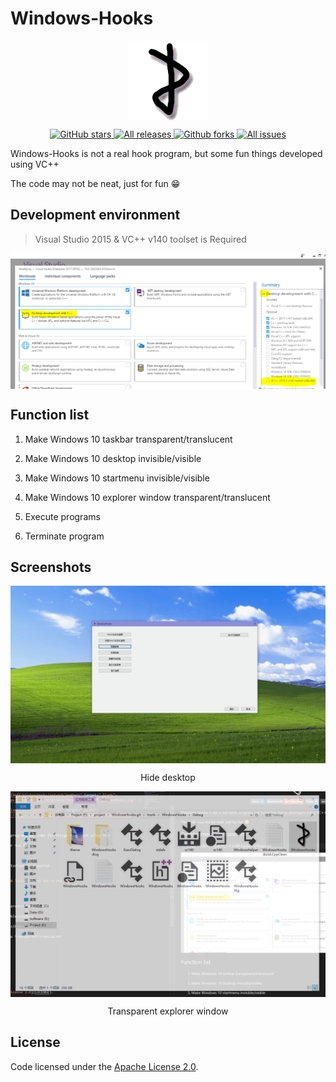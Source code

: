 # Windows-Hooks

<p align="center">
	<img align="center" alt="logo" src="doc/logo.png"/>
</p>
<p align="center">
<a href="https://github.com/zhaotianff/WindowsHooks/stargazers" target="_blank">
 <img alt="GitHub stars" src="https://img.shields.io/github/stars/zhaotianff/WindowsHooks.svg" />
</a>
<a href="https://github.com/zhaotianff/WindowsHooks/releases" target="_blank">
 <img alt="All releases" src="https://img.shields.io/github/downloads/zhaotianff/WindowsHooks/total.svg" />
</a>
<a href="https://github.com/zhaotianff/WindowsHooks/network/members" target="_blank">
 <img alt="Github forks" src="https://img.shields.io/github/forks/zhaotianff/WindowsHooks.svg" />
</a>
<a href="https://github.com/zhaotianff/WindowsHooks/issues" target="_blank">
 <img alt="All issues" src="https://img.shields.io/github/issues/zhaotianff/WindowsHooks.svg" />
</a>
</p>

Windows-Hooks is not a real hook program, but some fun things developed using VC++  

The code may not be neat, just for fun 😁

## Development environment

> Visual Studio 2015 & VC++ v140 toolset is Required

<p align="center">
 <img align="center" alt="VC++ 140 Toolset" src="doc/vc140.png" />
</p>

## Function list

1. Make Windows 10 taskbar transparent/translucent

2. Make Windows 10 desktop invisible/visible

3. Make Windows 10 startmenu invisible/visible

4. Make Windows 10 explorer window transparent/translucent

5. Execute programs

6. Terminate program

## Screenshots
<div align="center">
<img align="center" alt="hide desktop" src="doc/1.png">
<p align="center">Hide desktop</p>
</div>

<div align="center">
<img align="center" alt="hide desktop" src="doc/2.png">
<p align="center">Transparent explorer window</p>
</div>

## License

Code licensed under the [Apache License 2.0](LICENSE).

